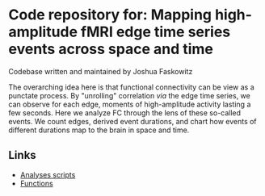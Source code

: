 Code repository for: Mapping high-amplitude fMRI edge time series events across space and time
==============================

Codebase written and maintained by Joshua Faskowitz

The overarching idea here is that functional connectivity can be view as a punctate process. By "unrolling" correlation _via_ the edge time series, we can observe for each edge, moments of high-amplitude activity lasting a few seconds. Here we analyze FC through the lens of these so-called events. We count edges, derived event durations, and chart how events of different durations map to the brain in space and time. 

Links
------------------------------
* [Analyses scripts](./src/scripts)
* [Functions](./src/func/)
